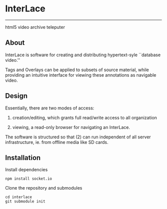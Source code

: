 # InterLace
---
html5 video archive teleputer

## About

InterLace is software for creating and distributing
hypertext-syle ``database video.''

Tags and Overlays can be applied to subsets of source material,
while providing an intuitive interface for viewing these annotations
as navigable video.

## Design

Essentially, there are two modes of access:

1. creation/editing, which grants full read/write access to all
   organization

2. viewing, a read-only browser for navigating an InterLace.

The software is structured so that (2) can run independent of all
server infrastructure, ie. from offline media like SD cards.


## Installation

Install dependencies

```sudo apt-get install nodejs npm
npm install socket.io
```

Clone the repository and submodules

```git clone https://github.com/strob/interlace.git
cd interlace
git submodule init
```

